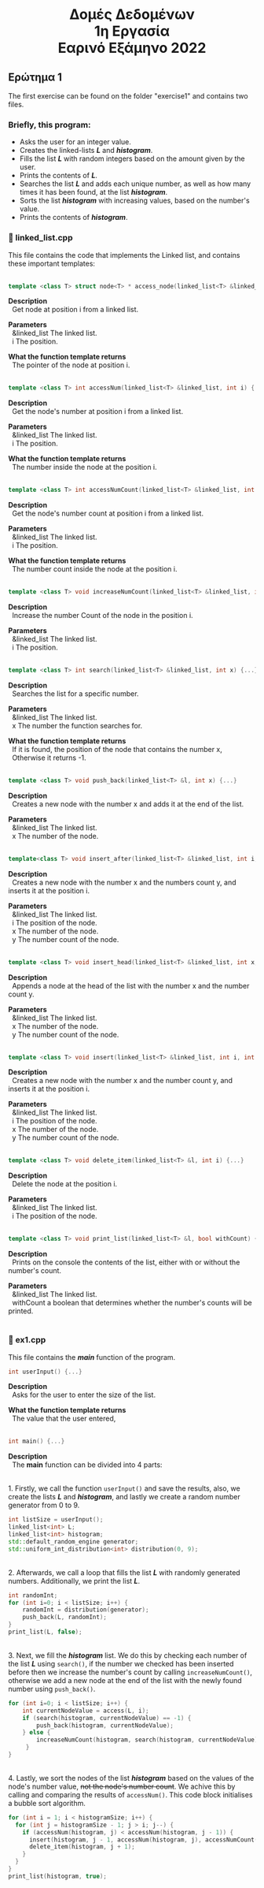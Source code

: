 <div align="center">
  <h1>Δομές Δεδομένων <br>
  1η Εργασία <br>
  Εαρινό Εξάμηνο 2022</h1>
</div>


## Ερώτημα 1
The first exercise can be found on the folder "exercise1" and contains two files.

### Briefly, this program:
- Asks the user for an integer value.
- Creates the linked-lists ***L*** and ***histogram***.
- Fills the list ***L*** with random integers based on the amount given by the user.
- Prints the contents of ***L***.
- Searches the list ***L*** and adds each unique number, as well as how many times it has been found, at the list ***histogram***.
- Sorts the list ***histogram*** with increasing values, based on the number's value.
- Prints the contents of ***histogram***.
 

### :page_facing_up: linked_list.cpp
This file contains the code that implements the Linked list, and contains these important templates:
<br><br>

```c++
template <class T> struct node<T> * access_node(linked_list<T> &linked_list, int i) {...}
```
**Description**<br>
&nbsp; Get node at position i from a linked list.

**Parameters**<br>
&nbsp; &linked_list The linked list. <br>
&nbsp; i The position.

**What the function template returns**<br>
&nbsp; The pointer of the node at position i.
<br><br>

```c++
template <class T> int accessNum(linked_list<T> &linked_list, int i) {...}
```
**Description**<br>
&nbsp; Get the node's number at position i from a linked list.

**Parameters**<br>
&nbsp; &linked_list The linked list. <br>
&nbsp; i The position.

**What the function template returns**<br>
&nbsp; The number inside the node at the position i.
<br><br>

```c++
template <class T> int accessNumCount(linked_list<T> &linked_list, int i) {...}
```
**Description**<br>
&nbsp; Get the node's number count at position i from a linked list.

**Parameters**<br>
&nbsp; &linked_list The linked list. <br>
&nbsp; i The position.

**What the function template returns**<br>
&nbsp; The number count inside the node at the position i.
<br><br>

```c++
template <class T> void increaseNumCount(linked_list<T> &linked_list, int i) {...}
```
**Description**<br>
&nbsp; Increase the number Count of the node in the position i.

**Parameters**<br>
&nbsp; &linked_list The linked list. <br>
&nbsp; i The position.
<br><br>

```c++
template <class T> int search(linked_list<T> &linked_list, int x) {...}
```
**Description**<br>
&nbsp; Searches the list for a specific number.

**Parameters**<br>
&nbsp; &linked_list The linked list. <br>
&nbsp; x The number the function searches for.

**What the function template returns**<br>
&nbsp; If it is found, the position of the node that contains the number x, <br>
&nbsp; Otherwise it returns -1.
<br><br>

```c++
template <class T> void push_back(linked_list<T> &l, int x) {...}
```
**Description**<br>
&nbsp; Creates a new node with the number x and adds it at the end of the list.

**Parameters**<br>
&nbsp; &linked_list The linked list. <br>
&nbsp; x The number of the node.
<br><br>

```c++
template<class T> void insert_after(linked_list<T> &linked_list, int i, int x, int y) {...}
```
**Description**<br>
&nbsp; Creates a new node with the number x and the numbers count y, and inserts it at the position i.

**Parameters**<br>
&nbsp; &linked_list The linked list. <br>
&nbsp; i The position of the node. <br>
&nbsp; x The number of the node. <br>
&nbsp; y The number count of the node.
<br><br>

```c++
template <class T> void insert_head(linked_list<T> &linked_list, int x, int y) {...}
```
**Description**<br>
&nbsp; Appends a node at the head of the list with the number x and the number count y.

**Parameters**<br>
&nbsp; &linked_list The linked list. <br>
&nbsp; x The number of the node. <br>
&nbsp; y The number count of the node.
<br><br>

```c++
template <class T> void insert(linked_list<T> &linked_list, int i, int x) {...}
```
**Description**<br>
&nbsp; Creates a new node with the number x and the number count y, and inserts it at the position i.

**Parameters**<br>
&nbsp; &linked_list The linked list. <br>
&nbsp; i The position of the node. <br>
&nbsp; x The number of the node. <br>
&nbsp; y The number count of the node.
<br><br>

```c++
template <class T> void delete_item(linked_list<T> &l, int i) {...}
```
**Description**<br>
&nbsp; Delete the node at the position i.

**Parameters**<br>
&nbsp; &linked_list The linked list. <br>
&nbsp; i The position of the node.
<br><br>

```c++
template <class T> void print_list(linked_list<T> &l, bool withCount) {...}
```
**Description**<br>
&nbsp; Prints on the console the contents of the list, either with or without the number's count.

**Parameters**<br>
&nbsp; &linked_list The linked list. <br>
&nbsp; withCount a boolean that determines whether the number's counts will be printed.
<br><br>

### :page_facing_up: ex1.cpp
This file contains the ***main*** function of the program.

```c++
int userInput() {...}
```
**Description**<br>
&nbsp; Asks for the user to enter the size of the list.

**What the function template returns**<br>
&nbsp; The value that the user entered,
<br><br>

```c++
int main() {...}
```
**Description**<br>
&nbsp; The **main** function can be divided into 4 parts:<br>

<br> 1. Firstly, we call the function `userInput()` and save the results, also, we create the lists ***L*** and ***histogram***, and lastly we create a random number generator from 0 to 9.
```c++
int listSize = userInput(); 
linked_list<int> L; 
linked_list<int> histogram; 
std::default_random_engine generator;
std::uniform_int_distribution<int> distribution(0, 9);
```

<br> 2. Afterwards, we call a loop that fills the list ***L*** with randomly generated numbers. Additionally, we print the list ***L***.
```c++
int randomInt;
for (int i=0; i < listSize; i++) { 
    randomInt = distribution(generator);
    push_back(L, randomInt);  
}
print_list(L, false);
```

<br> 3. Next, we fill the ***histogram*** list. We do this by checking each number of the list ***L*** using `search()`, if the number we checked has been inserted before then we increase the number's count by calling `increaseNumCount()`, otherwise we add a new node at the end of the list with the newly found number using `push_back()`.
```c++
for (int i=0; i < listSize; i++) {
    int currentNodeValue = access(L, i);
    if (search(histogram, currentNodeValue) == -1) {
        push_back(histogram, currentNodeValue);
    } else {
        increaseNumCount(histogram, search(histogram, currentNodeValue));
     }
}
```

<br> 4. Lastly, we sort the nodes of the list ***histogram*** based on the values of the node's number value, ~~not the node's number count~~. We achive this by calling and comparing the results of `accessNum()`. This code block initialises a bubble sort algorithm.
```c++
for (int i = 1; i < histogramSize; i++) {
  for (int j = histogramSize - 1; j > i; j--) {
    if (accessNum(histogram, j) < accessNum(histogram, j - 1)) {
      insert(histogram, j - 1, accessNum(histogram, j), accessNumCount(histogram, j));
      delete_item(histogram, j + 1);
    }
  }
}
print_list(histogram, true);
```
